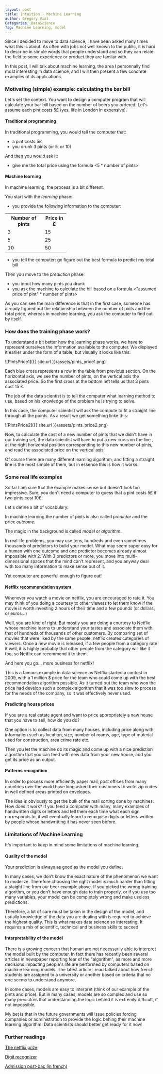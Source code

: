 ```yaml
---
layout: post
title: Intuition - Machine Learning
author: Gregory Vial
Categories: DataScience
Tag: Machine Learning, model 
---
```


Since I decided to move to data science, I have been asked many times what this is about. As often with jobs not well known to the public, it is hard to describe in simple words that people understand and so they can relate the field to some experience or product they are famliar with.

In this post, I will talk about machine learning, the area I personnally find most interesting in data science, and I will then present a few concrete examples of its applications.


### Motivating (simple) example: calculating the bar bill
Let's set the context. You want to design a computer program that will calculate your bar bill based on the number of beers you ordered. Let's assume each pint costs 5£ (yes, life in London in expensive).

#### Traditional programming
In traditional programming, you would tell the computer that:
* a pint costs 5£
* you drunk 3 pints (or 5, or 10)

And then you would ask it:
* give me the total price using the formula <5 * number of pints>

#### Machine learning
In machine learning, the process is a bit different.

You start with the _learning_ phase:
* you provide the following information to the computer:

<table style="width:40%">
  <tr>
    <th>Number of pints</th>
    <th>Price in £</th>
  </tr>
  <tr>
    <td>3</td>
    <td>15</td>
  </tr>
    <tr>
    <td>5</td>
    <td>25</td>
  </tr>
    <tr>
    <td>10</td>
    <td>50</td>
  </tr>
</table>

* you  tell the computer: go figure out the best formula to predict my total bill

Then you move to the _prediction_ phase:
* you input how many pints you drunk
* you ask the machine to calculate the bill based on a formula <"assumed price of pint" * number of pints>

As you can see the main difference is that in the first case, someone has already figured out the relationship between the number of pints and the total price, whereas in machine learning, you ask the computer to find out by itself.

### How does the training phase work?

To understand a bit better how the learning phase works, we have to represent ourselves the information available to the computer. We displayed it earlier under the form of a table, but visually it looks like this:

![PintsPrice1]({{ site.url }}/assets/pints_price1.png)

Each blue cross represents a row in the table from previous section. On the horizontal axis, we see the number of pints, on the vertical axis the associated price. So the first cross at the bottom left tells us that 3 pints cost 15 £.

The job of the data scientist is to tell the computer what learning method to use, based on his knowledge of the problem he is trying to solve.

In this case, the computer scientist will ask the compute to fit a straight line through all the points. As a result we get something linke this:


![PintsPrice2]({{ site.url }}/assets/pints_price2.png)


Now, to calculate the cost of a new number of pints that we didn't have in our training set, the data scientist will have to put a new cross on the line , at the right horizontal position corresponding to this new number of pints, and read the associated price on the vertical axis.

Of course there are many different learning algorithm, and fitting a straight line is the most simple of them, but in essence this is how it works.

### Some real life examples

So far I am sure that the example makes sense but doesn't look too impressive. Sure, you don't need a computer to guess that a pint costs 5£ if two pints cost 10£!

Let's define a bit of vocabulary:

In machine learning the number of pints is also called _predictor_ and the price _outcome_.

The magic in the background is called _model_ or _algorithm_.

In real life problems, you may use tens, hundreds and even sometimes thousands of predictors to build your model. What may seem super easy for a human with one outcome and one predictor becomes already almost impossible with 2. With 3 predictors or more, you move into multi-dimensional spaces that the mind can't represent, and you anyway deal with too many information to make sense out of it.

Yet computer are powerful enough to figure out!

#### Netflix recommendation system
Whenever you watch a movie on netflix, you are encouraged to rate it. You may think of you doing a courtesy to other viewers to let them know if the movie is worth investing 2 hours of their time and a few pounds (or dollars, or euros...)

Well, you are kind of right. But mostly you are doing a courtesy to Netflix whose machine learns to understand your tastes and associate them with that of hundreds of thousands of other customers. By comparing set of movies that were liked by the same people, netflix creates categories of viewers. Once a new movie is released, if a few people from a category rate it well, it is highly probably that other people from the category will like it too, so Netflix can recommend it to them.

And here you go... more business for netflix!

This is a famous example in data science as Netflix started a contest in 2009, with a 1 million $ price for the team who could come up with the best recommendation algorithm possible. As it turned out the team who won the price had develop such a complex algorithm that it was too slow to process for the needs of the company, so it was effectively never used.

#### Predicting house prices
If you are a real estate agent and want to price appropriately a new house that you have to sell, how do you do?

One option is to collect data from many houses, including price along with information such as location, size, number of rooms, age, type of material used for construction, area crime rate etc.

Then you let the machine do its magic and come up with a nice prediction algorithm that you can feed with new data from your new house, and you get its price as an output.

#### Patterns recognition
In order to process more efficiently paper mail, post offices from many countries over the world have long asked their customers to write zip codes in well defined areas printed on envelopes.

The idea is obviously to get the bulk of the mail sorting done by machines. How does it work? If you feed a computer with many, many examples of handwritten digits or letters and tell them each time what each sign corresponds to, it will eventually learn to recognise digits or letters written by people whose handwritting it has never seen before.

### Limitations of Machine Learning

It's important to keep in mind some limitations of machine learning.
#### Quality of the model
Your prediction is always as good as the model you define. 

In many cases, we don't know the exact nature of the phenomenon we want to modelize. Therefore choosing the right model is much harder than fitting a staight line from our beer example above.
If you picked the wrong training algorithm, or you don't have enough data to train properly, or if you use too many variables, your model can be completely wrong and make useless predictions.

Therefore, a lot of care must be taken in the design of the model, and usually knowledge of the data you are dealing with is required to achieve the highest quality. This is what makes data science so interesting. It requires a mix of scientific, technical and business skills to suceed

#### Interpretability of the model
There is a growing concern that human are not necessarily able to interpret the model built by the computer. In fact there has recently been several articles in newspaper reporting fear of the "algorithm", as more and more decisions impacting people's life are performed by computers based on machine learning models. The latest article I read talked about how french students are assigned to a university or another based on criteria that no one seems to understand anymore.

In some cases, models are easy to interpret (think of our example of the pints and price). But in many cases, models are so complex and use so many predictors that understanding the logic behind it is extremly difficult, if not impossible.

My bet is that in the future governments will issue policies forcing companies or administration to provide the logic behing their machine learning algorithm. Data scientists should better get ready for it now!

### Further readings
<a href="http://www.netflixprize.com/">The netflix prize</a>

<a href="https://www.kaggle.com/c/digit-recognizer">Digit recognizer</a>

<a href="http://www.lemonde.fr/campus/article/2016/09/19/admission-post-le-ministere-somme-d-apporter-transparence-et-legalite-a-la-plateforme_4999798_4401467.html">Admission post-bac (in french)</a>
